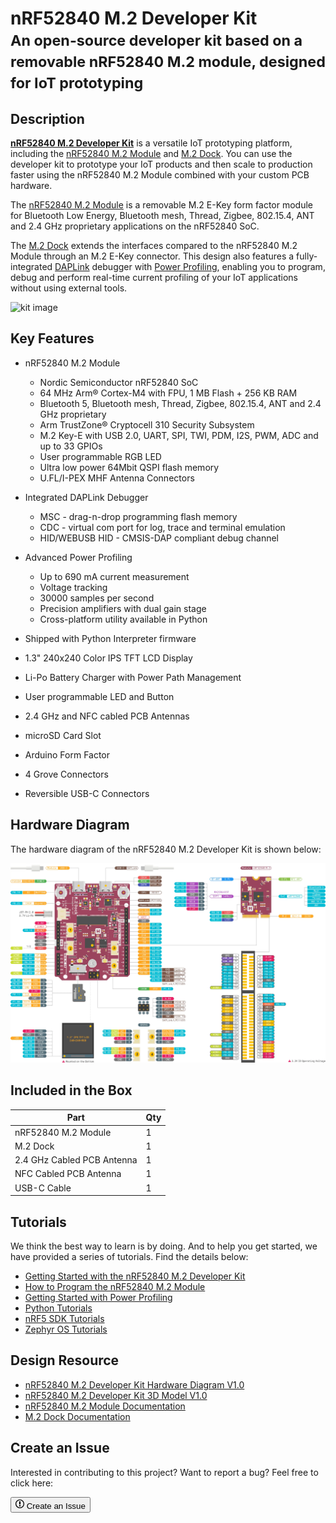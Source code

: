 # nRF52840 M.2 Developer Kit<br/><small>An open-source developer kit based on a removable nRF52840 M.2 module, designed for IoT prototyping</small>

## Description

**[nRF52840 M.2 Developer Kit](https://store.makerdiary.com/products/nrf52840-m2-developer-kit)** is a versatile IoT prototyping platform, including the [nRF52840 M.2 Module](../nrf52840-m2) and [M.2 Dock](../m2-dock). You can use the developer kit to prototype your IoT products and then scale to production faster using the nRF52840 M.2 Module combined with your custom PCB hardware.

The [nRF52840 M.2 Module](../nrf52840-m2) is a removable M.2 E-Key form factor module for Bluetooth Low Energy, Bluetooth mesh, Thread, Zigbee, 802.15.4, ANT and 2.4 GHz proprietary applications on the nRF52840 SoC.

The [M.2 Dock](../m2-dock) extends the interfaces compared to the nRF52840 M.2 Module through an M.2 E-Key connector. This design also features a fully-integrated [DAPLink](https://armmbed.github.io/DAPLink/) debugger with [Power Profiling](power-profiling.md), enabling you to program, debug and perform real-time current profiling of your IoT applications without using external tools.

![kit image]()

## Key Features

* nRF52840 M.2 Module
	- Nordic Semiconductor nRF52840 SoC
	- 64 MHz Arm® Cortex-M4 with FPU, 1 MB Flash + 256 KB RAM
	- Bluetooth 5, Bluetooth mesh, Thread, Zigbee, 802.15.4, ANT and 2.4 GHz proprietary
	- Arm TrustZone® Cryptocell 310 Security Subsystem
	- M.2 Key-E with USB 2.0, UART, SPI, TWI, PDM, I2S, PWM, ADC and up to 33 GPIOs
	- User programmable RGB LED
	- Ultra low power 64Mbit QSPI flash memory
	- U.FL/I-PEX MHF Antenna Connectors

* Integrated DAPLink Debugger
	- MSC - drag-n-drop programming flash memory
	- CDC - virtual com port for log, trace and terminal emulation
	- HID/WEBUSB HID - CMSIS-DAP compliant debug channel

* Advanced Power Profiling
	- Up to 690 mA current measurement
	- Voltage tracking
	- 30000 samples per second
	- Precision amplifiers with dual gain stage
	- Cross-platform utility available in Python

* Shipped with Python Interpreter firmware

* 1.3" 240x240 Color IPS TFT LCD Display
* Li-Po Battery Charger with Power Path Management
* User programmable LED and Button
* 2.4 GHz and NFC cabled PCB Antennas
* microSD Card Slot
* Arduino Form Factor
* 4 Grove Connectors
* Reversible USB-C Connectors

## Hardware Diagram

The hardware diagram of the nRF52840 M.2 Developer Kit is shown below:

<a href="resources/nrf52840_m2_devkit_hw_diagram_v1_0.pdf" target="_blank"><img alt="Click to download the PDF" src="assets/images/nrf52840-m2-devkit-diagram.webp"></a>

## Included in the Box
|    **Part**                | **Qty** |
| -------------------------- | ------- |
| nRF52840 M.2 Module        | 1       |
| M.2 Dock                   | 1       |
| 2.4 GHz Cabled PCB Antenna | 1       |
| NFC Cabled PCB Antenna     | 1       |
| USB-C Cable                | 1       |

## Tutorials
We think the best way to learn is by doing. And to help you get started, we have provided a series of tutorials. Find the details below:

* [Getting Started with the nRF52840 M.2 Developer Kit](getting-started.md)
* [How to Program the nRF52840 M.2 Module](programming.md)
* [Getting Started with Power Profiling](power-profiling.md)
* [Python Tutorials](python/index.md)
* [nRF5 SDK Tutorials](nrf5-sdk/index.md)
* [Zephyr OS Tutorials](zephyr/index.md)

## Design Resource

* [nRF52840 M.2 Developer Kit Hardware Diagram V1.0](resources/nrf52840_m2_devkit_hw_diagram_v1_0.pdf)
* [nRF52840 M.2 Developer Kit 3D Model V1.0](resources/nrf52840_m2_devkit_3d_model_v1_0.step)
* [nRF52840 M.2 Module Documentation](../nrf52840-m2)
* [M.2 Dock Documentation](../m2-dock)

## Create an Issue
Interested in contributing to this project? Want to report a bug? Feel free to click here:

<a href="https://github.com/makerdiary/nrf52840-m2-devkit/issues/new"><button class="md-tile md-tile--primary"><svg xmlns="http://www.w3.org/2000/svg" viewBox="0 0 14 16" width="14" height="16"><path fill-rule="evenodd" d="M7 2.3c3.14 0 5.7 2.56 5.7 5.7s-2.56 5.7-5.7 5.7A5.71 5.71 0 011.3 8c0-3.14 2.56-5.7 5.7-5.7zM7 1C3.14 1 0 4.14 0 8s3.14 7 7 7 7-3.14 7-7-3.14-7-7-7zm1 3H6v5h2V4zm0 6H6v2h2v-2z"></path></svg> Create an Issue</button></a>
